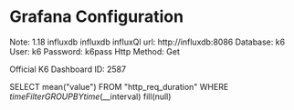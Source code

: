 # Grafana Configuration
Note: 1.18 influxdb 
influxdb
influxQl
url: http://influxdb:8086
Database: k6
User: k6
Password: k6pass
Http Method: Get


Official K6 Dashboard ID: 2587

SELECT mean("value") FROM "http_req_duration" WHERE $timeFilter GROUP BY time($__interval) fill(null)

